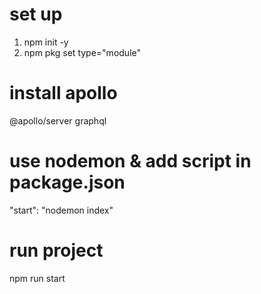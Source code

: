 # set up
1. npm init -y 
2. npm pkg set type="module"

# install apollo
@apollo/server
graphql

# use nodemon & add script in package.json
"start": "nodemon index"

# run project 
npm run start
